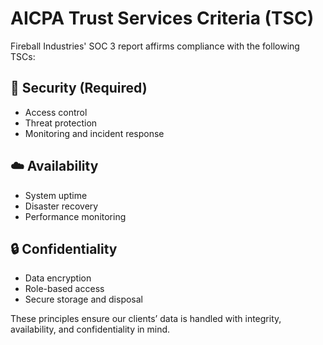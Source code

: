# AICPA Trust Services Criteria (TSC)

Fireball Industries' SOC 3 report affirms compliance with the following TSCs:

## 🔐 Security (Required)

- Access control
- Threat protection
- Monitoring and incident response

## ☁️ Availability

- System uptime
- Disaster recovery
- Performance monitoring

## 🔒 Confidentiality

- Data encryption
- Role-based access
- Secure storage and disposal

These principles ensure our clients’ data is handled with integrity, availability, and confidentiality in mind.
